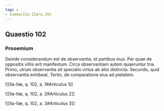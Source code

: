 ```yaml
---
tags : 
- Summa/IIa-IIæ/q.102
---
```


## Quaestio 102

### Prooemium

Deinde considerandum est de observantia, et partibus eius. Per quae de oppositis vitiis erit manifestum. Circa observantiam autem quaeruntur tria. Primo, utrum observantia sit specialis virtus ab aliis distincta. Secundo, quid observantia exhibeat. Tertio, de comparatione eius ad pietatem.

![[IIa-IIæ, q. 102, a. 1#Articulus 1]]

![[IIa-IIæ, q. 102, a. 2#Articulus 2]]

![[IIa-IIæ, q. 102, a. 3#Articulus 3]]

